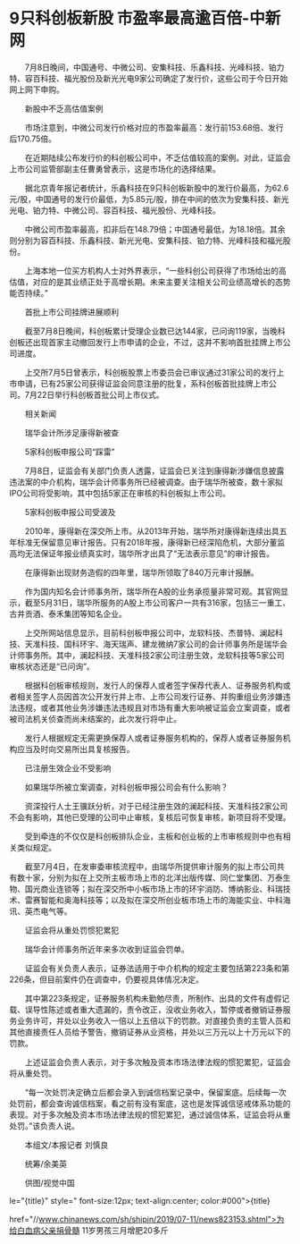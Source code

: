 # 9只科创板新股 市盈率最高逾百倍-中新网

　　7月8日晚间，中国通号、中微公司、安集科技、乐鑫科技、光峰科技、铂力特、容百科技、福光股份及新光光电9家公司确定了发行价，这些公司于今日开始网上网下申购。

　　新股中不乏高估值案例

　　市场注意到，中微公司发行价格对应的市盈率最高：发行前153.68倍、发行后170.75倍。

　　在近期陆续公布发行价的科创板公司中，不乏估值较高的案例。对此，证监会上市公司监管部副主任曹勇曾表示，这是市场化的选择结果。

　　据北京青年报记者统计，乐鑫科技在9只科创板新股中的发行价最高，为62.6元/股，中国通号的发行价最低，为5.85元/股，排在中间的依次为安集科技、新光光电、铂力特、中微公司、容百科技、福光股份、光峰科技。

　　中微公司市盈率最高，扣非后在148.79倍；中国通号最低，为18.18倍。其余则分别为容百科技、乐鑫科技、新光光电、安集科技、铂力特、光峰科技和福光股份。

　　上海本地一位买方机构人士对外界表示，“一些科创公司获得了市场给出的高估值，对应的是其业绩正处于高增长期。未来主要关注相关公司业绩高增长的态势能否持续。”

　　首批上市公司挂牌进展顺利

　　截至7月8日晚间，科创板累计受理企业数已达144家，已问询119家，当晚科创板还出现首家主动撤回发行上市申请的企业，不过，这并不影响首批挂牌上市公司进度。

　　上交所7月5日曾表示，科创板股票上市委员会已审议通过31家公司的发行上市申请，已有25家公司获得证监会同意注册的批复，系科创板首批挂牌上市公司。7月22日举行科创板首批公司上市仪式。

　　相关新闻

　　瑞华会计所涉足康得新被查

　　5家科创板申报公司“踩雷”

　　7月8日，证监会有关部门负责人透露，证监会已关注到康得新涉嫌信息披露违法案的中介机构，瑞华会计师事务所已经被调查。由于瑞华所被查，数十家拟IPO公司将受影响，其中包括5家正在审核的科创板拟上市公司。

　　5家科创板申报公司受波及

　　2010年，康得新在深交所上市。从2013年开始，瑞华所对康得新连续出具五年标准无保留意见审计报告。只有2018年报，康得新已经深陷危机，大部分董监高均无法保证年报业绩真实时，瑞华所才出具了“无法表示意见”的审计报告。

　　在康得新出现财务造假的四年里，瑞华所领取了840万元审计报酬。

　　作为国内知名会计师事务所，瑞华所在A股的业务承揽量非常可观。其官网显示，截至5月31日，瑞华所服务的A股上市公司客户一共有316家，包括三一重工、古井贡酒、泰禾集团等知名企业。

　　上交所网站信息显示，目前科创板申报公司中，龙软科技、杰普特、澜起科技、天准科技、国科环宇、海天瑞声、建龙微纳7家公司的会计师事务所是瑞华会计师事务所。其中，澜起科技、天准科技2家公司注册生效，龙软科技等5家公司审核状态还是“已问询”。

　　根据科创板审核规则，发行人的保荐人或者签字保荐代表人、证券服务机构或者相关签字人员因首次公开发行并上市、上市公司发行证券、并购重组业务涉嫌违法违规，或者其他业务涉嫌违法违规且对市场有重大影响被证监会立案调查，或者被司法机关侦查而尚未结案的，此次发行将中止。

　　发行人根据规定无需更换保荐人或者证券服务机构的，保荐人或者证券服务机构应当及时向交易所出具复核报告。

　　已注册生效企业不受影响

　　如果瑞华所被立案调查，对科创板申报公司会有什么影响？

　　资深投行人士王骥跃分析，对于已经注册生效的澜起科技、天准科技2家公司不会有影响，其他已受理的公司中止审核，复核后可恢复审核，新项目将不受理。

　　受到牵连的不仅仅是科创板排队企业，主板和创业板的上市审核规则中也有相关类似规定。

　　截至7月4日，在发审委审核流程中，由瑞华所提供审计服务的拟上市公司共有数十家，分别为拟在上交所主板市场上市的北洋出版传媒、同仁堂集团、万泰生物、国光商业连锁等；拟在深交所中小板市场上市的环宇消防、博纳影业、科瑞技术、雷赛智能和奥海科技等；以及拟在深交所创业板市场上市的海能实业、中科海讯、英杰电气等。

　　证监会将从重处罚惯犯累犯

　　瑞华会计师事务所近年来多次收到证监会罚单。

　　证监会有关负责人表示，证券法适用于中介机构的规定主要包括第223条和第226条，但目前案件仍在调查中，仍要视具体情况决定。

　　其中第223条规定，证券服务机构未勤勉尽责，所制作、出具的文件有虚假记载、误导性陈述或者重大遗漏的，责令改正，没收业务收入，暂停或者撤销证券服务业务许可，并处以业务收入一倍以上五倍以下的罚款。对直接负责的主管人员和其他直接责任人员给予警告，撤销证券从业资格，并处以三万元以上十万元以下的罚款。

　　上述证监会负责人表示，对于多次触及资本市场法律法规的惯犯累犯，证监会将从重处罚。

　　“每一次处罚决定确立后都会录入到诚信档案记录中，保留案底。后续每一次处罚前，都会查询诚信档案，看之前有没有案底，这也是发挥诚信惩戒体系功能的表现。对于多次触及资本市场法律法规的惯犯累犯，通过诚信体系，证监会将从重处罚。”该负责人说。

　　本组文/本报记者 刘慎良

　　统筹/余美英

　　供图/视觉中国

le="{title}" style=" font-size:12px; text-align:center; color:#000">{title}

href="//www.chinanews.com/sh/shipin/2019/07-11/news823153.shtml">为给白血病父亲捐骨髓 11岁男孩三月增肥20多斤

